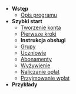 - **Wstęp**
  - [Opis programu](/#start)
- **Szybki start**
  - [Tworzenie konta](docs/1-tworzenie_konta.md "dok.Infano.net | Tworzenie konta")
  - [Pierwsze kroki](docs/2-pierwsze_kroki.md "dok.Infano.net | Pierwsze kroki")
  - **Instrukcja obsługi**
  - [Grupy](docs/3-1_Grupy.md "dok.Infano.net | Instrukcja » Grupy")
  - [Uczniowie](docs/3-2_Uczniowie.md "dok.Infano.net | Instrukcja » Uczniowie")
  - [Abonamenty](docs/3-3_Abonamenty.md "dok.Infano.net | Instrukcja » Abonamenty")
  - [Wyżywienie](docs/3-4_Wyzywienie.md "dok.Infano.net | Instrukcja » Wyżywienie")
  - [Naliczanie opłat](docs/3-5_Naliczanie.md "dok.Infano.net | Instrukcja » Naliczanie opłat")
  - [Przyjmowanie wpłat](docs/3-6_Wplaty.md "dok.Infano.net | Instrukcja » Przyjmowanie wpłat")
- **Przykłady**
  


